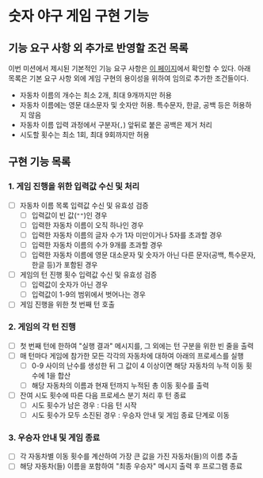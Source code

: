 # 숫자 야구 게임 구현 기능

## 기능 요구 사항 외 추가로 반영할 조건 목록

이번 미션에서 제시된 기본적인 기능 요구 사항은 [이 페이지](https://github.com/woowacourse-precourse/javascript-racingcar-6#-%EA%B8%B0%EB%8A%A5-%EC%9A%94%EA%B5%AC-%EC%82%AC%ED%95%AD)에서 확인할 수 있다.
아래 목록은 기본 요구 사항 외에 게임 구현의 용이성을 위하여 임의로 추가한 조건들이다.

- 자동차 이름의 개수는 최소 2개, 최대 9개까지만 허용
- 자동차 이름에는 영문 대소문자 및 숫자만 허용. 특수문자, 한글, 공백 등은 허용하지 않음
- 자동차 이름 입력 과정에서 구분자(`,`) 앞뒤로 붙은 공백은 제거 처리
- 시도할 횟수는 최소 1회, 최대 9회까지만 허용

## 구현 기능 목록

### 1. 게임 진행을 위한 입력값 수신 및 처리

- [ ] 자동차 이름 목록 입력값 수신 및 유효성 검증
  - [ ] 입력값이 빈 값(`""`)인 경우
  - [ ] 입력한 자동차 이름이 오직 하나인 경우
  - [ ] 입력한 자동차 이름의 글자 수가 1자 미만이거나 5자를 초과할 경우
  - [ ] 입력한 자동차 이름의 수가 9개를 초과할 경우
  - [ ] 입력한 자동차 이름에 영문 대소문자 및 숫자가 아닌 다른 문자(공백, 특수문자, 한글 등)가 포함된 경우
- [ ] 게임의 턴 진행 횟수 입력값 수신 및 유효성 검증
  - [ ] 입력값이 숫자가 아닌 경우
  - [ ] 입력값이 1-9의 범위에서 벗어나는 경우
- [ ] 게임 진행을 위한 첫 번째 턴 호출

### 2. 게임의 각 턴 진행

- [ ] 첫 번째 턴에 한하여 "실행 결과" 메시지를, 그 외에는 턴 구분을 위한 빈 줄을 출력
- [ ] 매 턴마다 게임에 참가한 모든 각각의 자동차에 대하여 아래의 프로세스를 실행
  - [ ] 0-9 사이의 난수를 생성한 뒤 그 값이 4 이상이면 해당 자동차의 누적 이동 횟수에 1을 합산
  - [ ] 해당 자동차의 이름과 현재 턴까지 누적된 총 이동 횟수를 출력
- [ ] 잔여 시도 횟수에 따른 다음 프로세스 분기 처리 후 턴 종료
  - [ ] 시도 횟수가 남은 경우 : 다음 턴 시작
  - [ ] 시도 횟수가 모두 소진된 경우 : 우승자 안내 및 게임 종료 단계로 이동

### 3. 우승자 안내 및 게임 종료

- [ ] 각 자동차별 이동 횟수를 계산하여 가장 큰 값을 가진 자동차(들)의 이름 추출
- [ ] 해당 자동차(들) 이름을 포함하여 "최종 우승자" 메시지 출력 후 프로그램 종료
